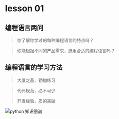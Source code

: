 # lesson 01

## 编程语言两问

>你了解你学过的每种编程语言的特点吗？

>你能根据不同的产品需求，选用合适的编程语言吗？

## 编程语言的学习方法

> 大厦之基，勤加练习

> 代码规范，必不可少

> 开发经验，质的突破

![python 知识图谱]( https://static001.geekbang.org/resource/image/44/9c/4455fbc020a33d2af346e934f05f119c.png )